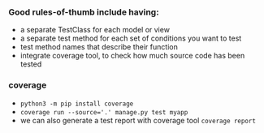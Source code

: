 ### Good rules-of-thumb include having:
- a separate TestClass for each model or view
- a separate test method for each set of conditions you want to test
- test method names that describe their function
- integrate coverage tool, to check how much source code has been tested

### coverage
- `python3 -m pip install coverage`
- `coverage run --source='.' manage.py test myapp`
- we can also generate a test report with coverage tool `coverage report`

